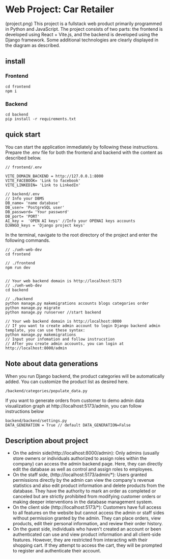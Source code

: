 # Web Project: Car Retailer 
(project.png)
This project is a fullstack web product primarily programmed in Python and JavaScript. The project consists of two parts: the frontend is developed using React + Vite.js, and the backend is developed using the Django framework. Some additional technologies are clearly displayed in the diagram as described.
## install
### Frontend
```
cd frontend
npm i
```

### Backend
```
cd backend
pip install -r requirements.txt

```

## quick start
You can start the application immediately by following these instructions.
Prepare the .env file for both the frontend and backend with the content as described below.
```
// frontend/.env

VITE_DOMAIN_BACKEND = http://127.0.0.1:8000
VITE_FACEBOOK= 'Link to facebook'
VITE_LINKEDIN= 'Link to LinkedIn'

```

```
// backend/.env
// Info your DBMS
DB_name= 'name database'
DB_user= 'PostgreSQL user'
DB_password= 'Your password'
DB_port= 'PORT'
AI_key =  'OPEN AI keys' //Info your OPENAI keys accounts
DJANGO_keys = 'Django project keys'

```

In the terminal, navigate to the root directory of the project and enter the following commands.

```
// ./ueh-web-dev
cd frontend

// ./frontend
npm run dev


// Your web backend domain is http://localhost:5173
// ./ueh-web-dev
cd backend

// ./backend
python manage.py makemigrations accounts blogs categories order
python manage.py migrate
python manage.py runserver //start backend

// Your web backend domain is http://localhost:8000
// If you want to create admin account to login Django backend admin template, you can use these syntax:
python manage.py makemigrations
// Input your infomation and follow instrucstion
// After you create admin accounts, you can login at http://localhost:8000/admin
```

## Note about data generations
When you run Django backend, the product categories will be automatically added. You can customize the product list as desired here.
```
/backend/categories/populate_data.py
```

If you want to generate orders from customer to demo admin data visualization graph at http://localhost:5173/admin, you can follow instructions below
```
backend/backend/settings.py
DATA_GENERATION = True // default DATA_GENERATION=False
```

## Description about project
* On the admin side(http://localhost:8000/admin): Only admins (usually store owners or individuals authorized to assign roles within the company) can access the admin backend page. Here, they can directly edit the database as well as control and assign roles to employees.
* On the staff side, (http://localhost:5173/admin/*): Users granted permissions directly by the admin can view the company's revenue statistics and also edit product information and delete products from the database. They have the authority to mark an order as completed or canceled but are strictly prohibited from modifying customer orders or making deeper interventions in the database management system.
* On the client side (http://localhost:5173/*): Customers have full access to all features on the website but cannot access the admin or staff sides without permission granted by the admin. They can place orders, view products, edit their personal information, and review their order history.
* On the guest side, individuals who haven't created an account or been authenticated can use and view product information and all client-side features. However, they are restricted from interacting with their shopping cart. If they attempt to access the cart, they will be prompted to register and authenticate their account.
